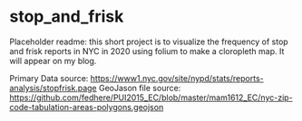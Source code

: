 # stop_and_frisk
 
 Placeholder readme: this short project is to visualize the frequency of stop and frisk reports in NYC in 2020 using 
 folium to make a cloropleth map. It will appear on my blog. 
 
 Primary Data source: https://www1.nyc.gov/site/nypd/stats/reports-analysis/stopfrisk.page
 GeoJason file source: https://github.com/fedhere/PUI2015_EC/blob/master/mam1612_EC/nyc-zip-code-tabulation-areas-polygons.geojson
